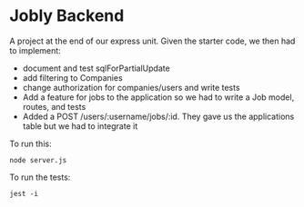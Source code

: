 # Jobly Backend

A project at the end of our express unit. Given the starter code, we then had to implement:

* document and test sqlForPartialUpdate
* add filtering to Companies
* change authorization for companies/users and write tests
* Add a feature for jobs to the application so we had to write a Job model, routes, and tests
* Added a POST /users/:username/jobs/:id. They gave us the applications table but we had to integrate it



To run this:

    node server.js
    
To run the tests:

    jest -i
